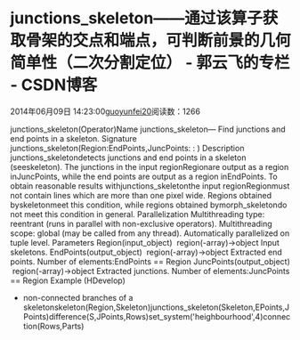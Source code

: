 
# junctions_skeleton——通过该算子获取骨架的交点和端点，可判断前景的几何简单性（二次分割定位） - 郭云飞的专栏 - CSDN博客


2014年06月09日 14:23:00[guoyunfei20](https://me.csdn.net/guoyunfei20)阅读数：1266


junctions_skeleton(Operator)Name
junctions_skeleton— Find junctions and end points in a skeleton.
Signature
junctions_skeleton(Region:EndPoints,JuncPoints: : )
Description
junctions_skeletondetects junctions and end points in a skeleton (seeskeleton). The junctions in the
 input regionRegionare output as a region inJuncPoints,
 while the end points are output as a region inEndPoints.
To obtain reasonable results withjunctions_skeletonthe input regionRegionmust
 not contain lines which are more than one pixel wide. Regions obtained byskeletonmeet this condition, while
 regions obtained bymorph_skeletondo not meet this condition in general.
Parallelization
Multithreading type: reentrant (runs in parallel with non-exclusive operators).
Multithreading scope: global (may be called from any thread).
Automatically parallelized on tuple level.
Parameters
Region(input_object)
  region(-array)→object
Input skeletons.
EndPoints(output_object)  region(-array)→object
Extracted end points.
Number of elements:EndPoints == Region
JuncPoints(output_object)  region(-array)→object
Extracted junctions.
Number of elements:JuncPoints == Region
Example
 (HDevelop)
* non-connected branches of a skeletonskeleton(Region,Skeleton)junctions_skeleton(Skeleton,EPoints,JPoints)difference(S,JPoints,Rows)set_system('heighbourhood',4)connection(Rows,Parts)

